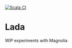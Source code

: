 
[![Scala CI](https://github.com/dancewithheart/Lada/actions/workflows/scala.yml/badge.svg?branch=main)](https://github.com/dancewithheart/Lada/actions/workflows/scala.yml?query=branch%3Amaster)

# Lada

WIP experiments with Magnolia
